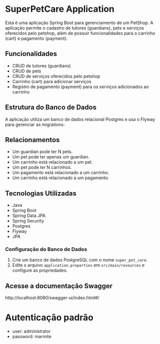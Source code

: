 # SuperPetCare Application

Esta é uma aplicação Spring Boot para gerenciamento de um PetShop.
A aplicação permite o cadastro de tutores (guardians), pets e serviços oferecidos pelo petshop,
além de possuir funcionalidades para o carrinho (cart) e pagamento (payment).

## Funcionalidades

- CRUD de tutores (guardians)
- CRUD de pets
- CRUD de serviços oferecidos pelo petshop
- Carrinho (cart) para adicionar serviços
- Registro de pagamento (payment) para os serviços adicionados ao carrinho

## Estrutura do Banco de Dados

A aplicação utiliza um banco de dados relacional Postgres e usa o Flyway para gerenciar as migrations:

## Relacionamentos

- Um guardian pode ter N pets.
- Um pet pode ter apenas um guardian.
- Um carrinho está relacionado a um pet.
- Um pet pode ter N carrinhos.
- Um pagamento está relacionado a um carrinho.
- Um carrinho está relacionado a um pagamento.

## Tecnologias Utilizadas

- Java
- Spring Boot
- Spring Data JPA
- Spring Security
- Postgres
- Flyway
- JPA

### Configuração do Banco de Dados

1. Crie um banco de dados PostgreSQL com o nome `super_pet_care`.
2. Edite o arquivo `application.properties` em `src/main/resources` e configure as propriedades.

## Acesse a documentação Swagger
http://localhost:8080/swagger-ui/index.html#/

# Autenticação padrão
- user: administrator
- password: marmite